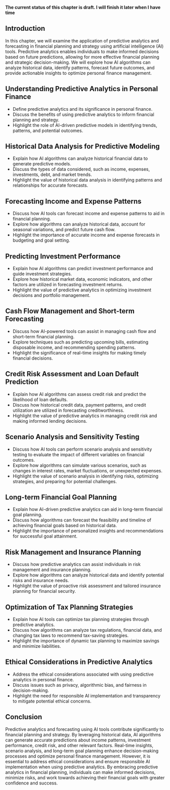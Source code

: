 **The current status of this chapter is draft. I will finish it later when I have time**

Introduction
------------

In this chapter, we will examine the application of predictive analytics and forecasting in financial planning and strategy using artificial intelligence (AI) tools. Predictive analytics enables individuals to make informed decisions based on future predictions, allowing for more effective financial planning and strategic decision-making. We will explore how AI algorithms can analyze historical data, identify patterns, forecast future outcomes, and provide actionable insights to optimize personal finance management.

Understanding Predictive Analytics in Personal Finance
------------------------------------------------------

* Define predictive analytics and its significance in personal finance.
* Discuss the benefits of using predictive analytics to inform financial planning and strategy.
* Highlight the role of AI-driven predictive models in identifying trends, patterns, and potential outcomes.

Historical Data Analysis for Predictive Modeling
------------------------------------------------

* Explain how AI algorithms can analyze historical financial data to generate predictive models.
* Discuss the types of data considered, such as income, expenses, investments, debt, and market trends.
* Highlight the value of historical data analysis in identifying patterns and relationships for accurate forecasts.

Forecasting Income and Expense Patterns
---------------------------------------

* Discuss how AI tools can forecast income and expense patterns to aid in financial planning.
* Explore how algorithms can analyze historical data, account for seasonal variations, and predict future cash flow.
* Highlight the importance of accurate income and expense forecasts in budgeting and goal setting.

Predicting Investment Performance
---------------------------------

* Explain how AI algorithms can predict investment performance and guide investment strategies.
* Explore how historical market data, economic indicators, and other factors are utilized in forecasting investment returns.
* Highlight the value of predictive analytics in optimizing investment decisions and portfolio management.

Cash Flow Management and Short-term Forecasting
-----------------------------------------------

* Discuss how AI-powered tools can assist in managing cash flow and short-term financial planning.
* Explore techniques such as predicting upcoming bills, estimating disposable income, and recommending spending patterns.
* Highlight the significance of real-time insights for making timely financial decisions.

Credit Risk Assessment and Loan Default Prediction
--------------------------------------------------

* Explain how AI algorithms can assess credit risk and predict the likelihood of loan defaults.
* Discuss how historical credit data, payment patterns, and credit utilization are utilized in forecasting creditworthiness.
* Highlight the value of predictive analytics in managing credit risk and making informed lending decisions.

Scenario Analysis and Sensitivity Testing
-----------------------------------------

* Discuss how AI tools can perform scenario analysis and sensitivity testing to evaluate the impact of different variables on financial outcomes.
* Explore how algorithms can simulate various scenarios, such as changes in interest rates, market fluctuations, or unexpected expenses.
* Highlight the value of scenario analysis in identifying risks, optimizing strategies, and preparing for potential challenges.

Long-term Financial Goal Planning
---------------------------------

* Explain how AI-driven predictive analytics can aid in long-term financial goal planning.
* Discuss how algorithms can forecast the feasibility and timeline of achieving financial goals based on historical data.
* Highlight the importance of personalized insights and recommendations for successful goal attainment.

Risk Management and Insurance Planning
--------------------------------------

* Discuss how predictive analytics can assist individuals in risk management and insurance planning.
* Explore how algorithms can analyze historical data and identify potential risks and insurance needs.
* Highlight the value of proactive risk assessment and tailored insurance planning for financial security.

Optimization of Tax Planning Strategies
---------------------------------------

* Explain how AI tools can optimize tax planning strategies through predictive analytics.
* Discuss how algorithms can analyze tax regulations, financial data, and changing tax laws to recommend tax-saving strategies.
* Highlight the importance of dynamic tax planning to maximize savings and minimize liabilities.

Ethical Considerations in Predictive Analytics
----------------------------------------------

* Address the ethical considerations associated with using predictive analytics in personal finance.
* Discuss issues such as privacy, algorithmic bias, and fairness in decision-making.
* Highlight the need for responsible AI implementation and transparency to mitigate potential ethical concerns.

Conclusion
----------

Predictive analytics and forecasting using AI tools contribute significantly to financial planning and strategy. By leveraging historical data, AI algorithms can generate accurate predictions about income patterns, investment performance, credit risk, and other relevant factors. Real-time insights, scenario analysis, and long-term goal planning enhance decision-making processes and optimize personal finance management. However, it is essential to address ethical considerations and ensure responsible AI implementation when using predictive analytics. By embracing predictive analytics in financial planning, individuals can make informed decisions, minimize risks, and work towards achieving their financial goals with greater confidence and success.

